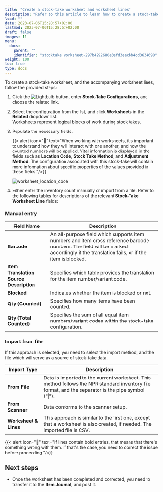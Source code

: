 ```yaml
---
title: "Create a stock-take worksheet and worksheet lines"
description: "Refer to this article to learn how to create a stock-take worksheet and the accompanying worksheet lines."
lead: ""
date: 2023-07-06T15:28:57+02:00
lastmod: 2023-07-06T15:28:57+02:00
draft: false
images: []
menu:
  docs:
    parent: ""
    identifier: "stocktake_worksheet-297b4292680e3efd3eacbb4cd3634698"
weight: 100
toc: true
type: docs
---
```


To create a stock-take worksheet, and the accompanying worksheet lines, follow the provided steps:

1. Click the ![Lightbulb](Lightbulb_icon.PNG) button, enter **Stock-Take Configurations**, and choose the related link.
2. Select the configuration from the list, and click **Worksheets** in the **Related** dropdown list.       
   Worksheets represent logical blocks of work during stock takes. 

3. Populate the necessary fields.

    {{< alert icon="📝" text="When working with worksheets, it's important to understand how they will interact with one another, and how the counted numbers will be applied. Vital information is displayed in the fields such as <b>Location Code</b>, <b>Stock Take Method</b>, and <b>Adjustment Method</b>. The configuration associated with this stock-take will contain more information about specific properties of the values provided in these fields."/>}}

    ![worksheet_location_code](worksheet_location_code.png)

4. Either enter the inventory count manually or import from a file. Refer to the following tables for descriptions of the relevant **Stock-Take Worksheet Line** fields:

### Manual entry

| Field Name     | Description |
| ----------- | ----------- |
| **Barcode** | An all-purpose field which supports item numbers and item cross reference barcode numbers. The field will be marked accordingly if the translation fails, or if the item is blocked. | 
| **Item Translation Source Description** | Specifies which table provides the translation for the item number/variant code. | 
| **Blocked** | Indicates whether the item is blocked or not. | 
| **Qty (Counted)** | Specifies how many items have been counted. |
| **Qty (Total Counted)** | Specifies the sum of all equal item numbers/variant codes within the stock-take configuration. |

### Import from file

If this approach is selected, you need to select the import method, and the file which will serve as a source of stock-take data. 

| Import Type  | Description |
| ----------- | ----------- |
| **From File** | Data is imported to the current worksheet. This method follows the NPR standard inventory file format, and the separator is the pipe symbol ("\|"). |
| **From Scanner** | Data conforms to the scanner setup. |
| **Worksheet & Lines** | This approach is similar to the first one, except that a worksheet is also created, if needed. The imported file is CSV. |

{{< alert icon="📝" text="If lines contain bold entries, that means that there's something wrong with them. If that's the case, you need to correct the issue before proceeding."/>}}

## Next steps

- Once the worksheet has been completed and corrected, you need to transfer it to the **Item Journal**, and post it.

